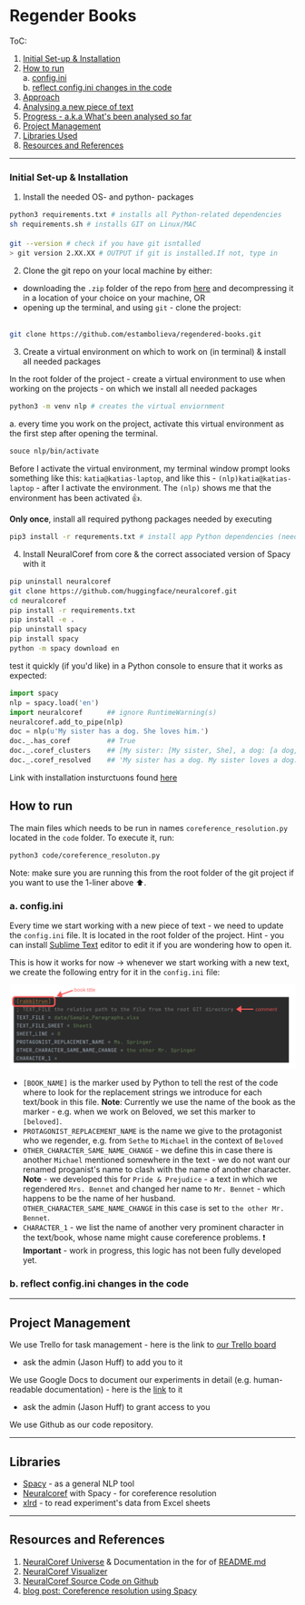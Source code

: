 # Regender Books

ToC:
1. [Initial Set-up & Installation](#initial-setup)
2. [How to run](#run)<br>
   a. [config.ini](#config)<br>
   b. [reflect config.ini changes in the code](#code-changes)
3. [Approach](#approach)
3. [Analysing a new piece of text](#continuing-work)
4. [Progress - a.k.a What's been analysed so far](#progress)
5. [Project Management](#management)
4. [Libraries Used](#libraries)
5. [Resources and References](#resources-and-references)

---


### Initial Set-up & Installation <a name="initial-setup"></a>

1. Install the needed OS- and python- packages

```sh
python3 requirements.txt # installs all Python-related dependencies
sh requirements.sh # installs GIT on Linux/MAC

git --version # check if you have git isntalled
> git version 2.XX.XX # OUTPUT if git is installed.If not, type in
```


2. Clone the git repo on your local machine by either:
- downloading the `.zip` folder of the repo from [here](https://github.com/estambolieva/regendered-books/archive/master.zip) and decompressing it in a location of your choice on your machine, OR
- opening up the terminal, and using `git` - clone the project:

```sh

git clone https://github.com/estambolieva/regendered-books.git
```


3. Create a virtual environment on which to work on (in terminal) & install all needed packages

In the root folder of the project - create a virtual environment to use when working on the projects - on which we install all needed packages

```sh
python3 -m venv nlp # creates the virtual enviornment
```

a. every time you work on the project, activate this virtual environment as the first step after opening the terminal. 

```sh
souce nlp/bin/activate
```

Before I activate the virtual environment, my terminal window prompt looks something like this: `katia@katias-laptop`, and like this - `(nlp)katia@katias-laptop` - after I activate the environment. The `(nlp)` shows me  that the environment has been activated :+1:.  

**Only once**, install all required pythong packages needed by executing

```sh
pip3 install -r requrements.txt # install app Python dependencies (needed packages)
```

4. Install NeuralCoref from core & the correct associated version of Spacy with it

```sh
pip uninstall neuralcoref
git clone https://github.com/huggingface/neuralcoref.git
cd neuralcoref
pip install -r requirements.txt
pip install -e .
pip uninstall spacy
pip install spacy
python -m spacy download en
```

test it quickly (if you'd like) in a Python console to ensure that it works as expected:

```py
import spacy
nlp = spacy.load('en')
import neuralcoref      ## ignore RuntimeWarning(s)
neuralcoref.add_to_pipe(nlp)
doc = nlp(u'My sister has a dog. She loves him.')
doc._.has_coref         ## True
doc._.coref_clusters    ## [My sister: [My sister, She], a dog: [a dog, him]]
doc._.coref_resolved    ## 'My sister has a dog. My sister loves a dog.'
```

Link with installation insturctuons found [here](https://github.com/huggingface/neuralcoref)


## How to run <a name="run"></a>

The main files which needs to be run in names `coreference_resolution.py` located in the `code` folder. To execute it, run:

```sh
python3 code/coreference_resoluton.py
```

Note: make sure you are running this from the root folder of the git project if you want to use the 1-liner above ⬆️. 


### a. config.ini <a name="config"></a>

Every time we start working with a new piece of text - we need to update the `config.ini` file. It is located in the root folder of the project. Hint - you can install [Sublime Text](https://www.sublimetext.com/) editor to edit it if you are wondering how to open it. 

This is how it works for now -> whenever we start working with a new text, we create the following entry for it in the `config.ini` file:

![Config.ini for Rabbit Angstrom: Rabbit, Run](https://github.com/estambolieva/regendered-books/raw/master/imgs/rabbit_config_ini.png)


- `[BOOK_NAME]` is the marker used by Python to tell the rest of the code where to look for the replacement strings we introduce for each text/book in this file. **Note**: Currently we use the name of the book as the marker - e.g. when we work on Beloved, we set this marker to `[beloved]`. 
- `PROTAGONIST_REPLACEMENT_NAME` is the name we give to the protagonist who we regender, e.g. from `Sethe` to `Michael` in the context of `Beloved`
- `OTHER_CHARACTER_SAME_NAME_CHANGE` - we define this in case there is another `Michael` mentioned somewhere in the text - we do not want our renamed proganist's name to clash with the name of another character. **Note** - we developed this for `Pride & Prejudice` - a text in which we regendered `Mrs. Bennet` and changed her name to `Mr. Bennet` - which happens to be the name of her husband. `OTHER_CHARACTER_SAME_NAME_CHANGE` in this case is set to `the other Mr. Bennet`.
- `CHARACTER_1` - we list the name of another very prominent character in the text/book, whose name might cause coreference problems. ❗ **Important** - work in progress, this logic has not been fully developed yet.


### b. reflect config.ini changes in the code <a name="code-changes"></a>



---

## Project Management <a name="management"></a>

We use Trello for task management - here is the link to [our Trello board](https://trello.com/b/WlGnaGox/regender-alpha)
- ask the admin (Jason Huff) to add you to it


We use Google Docs to document our experiments in detail (e.g. human-readable documentation) - here is the [link](https://drive.google.com/drive/u/0/folders/14XVle1QEer1k527lhCYV376f5qxTpUUY) to it
- ask the admin (Jason Huff) to grant access to you


We use Github as our code repository. 


---

## Libraries <a name="libraries"></a>

- [Spacy](https://spacy.io/) - as a general NLP tool
- [Neuralcoref](https://github.com/huggingface/neuralcoref) with Spacy - for coreference resolution
- [xlrd](https://pypi.org/project/xlrd/) - to read experiment's data from Excel sheets

---

## Resources and References <a name="resources-and-references"></a>

1. [NeuralCoref Universe](https://spacy.io/universe/project/neuralcoref) & Documentation in the for of [README.md](https://github.com/huggingface/neuralcoref)
2. [NeuralCoref Visualizer](https://spacy.io/universe/project/neuralcoref-vizualizer)
3. [NeuralCoref Source Code on Github](https://github.com/huggingface/neuralcoref)
4. [blog post: Coreference resolution using Spacy](https://www.rangakrish.com/index.php/2019/02/03/coreference-resolution-using-spacy/)